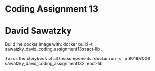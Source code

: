 # Coding Assignment 13

# David Sawatzky

Build the docker image with:
docker build -t sawatzky_david_coding_assignment13:react-lib .

To run the storybook of all the components:
docker run -d -p 8018:6006 sawatzky_david_coding_assignment132:react-lib
